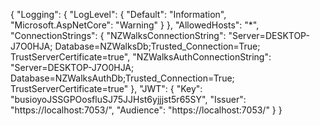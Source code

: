 {
"Logging": {
"LogLevel": {
"Default": "Information",
"Microsoft.AspNetCore": "Warning"
}
},
"AllowedHosts": "\*",
"ConnectionStrings": {
"NZWalksConnectionString": "Server=DESKTOP-J7O0HJA; Database=NZWalksDb;Trusted_Connection=True; TrustServerCertificate=true",
"NZWalksAuthConnectionString": "Server=DESKTOP-J7O0HJA; Database=NZWalksAuthDb;Trusted_Connection=True; TrustServerCertificate=true"
},
"JWT": {
"Key": "busioyoJSSGPOosfluSJ75JJHst6yjjjst5r65SY",
"Issuer": "https://localhost:7053/",
"Audience": "https://localhost:7053/"
}
}
